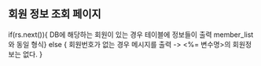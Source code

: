 ## 회원 정보 조회 페이지





if(rs.next()){
	DB에 해당하는 회원이 있는 경우
	테이블에 정보들이 출력
	member_list와 동일 형식}
else {
	회원번호가 없는 경우 메시지를 출력 -> <%= 변수명>의 회원정보는 없다.
}
